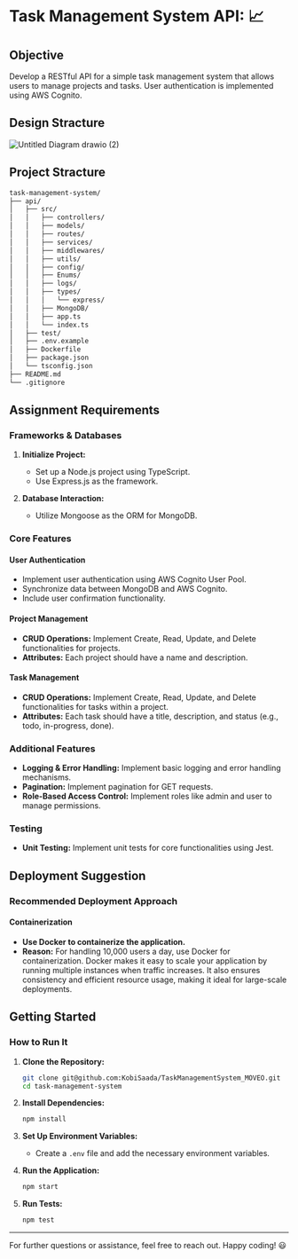 
# Task Management System API: :chart_with_upwards_trend:

## Objective

Develop a RESTful API for a simple task management system that allows users to manage projects and tasks. User authentication is implemented using AWS Cognito.

## Design Stracture
![Untitled Diagram drawio (2)](https://github.com/user-attachments/assets/e2e32c05-03f1-4b10-a743-36640498fa45)



## Project Stracture
   ```bash
task-management-system/
├── api/
│   ├── src/
│   │   ├── controllers/
│   │   ├── models/
│   │   ├── routes/
│   │   ├── services/
│   │   ├── middlewares/
│   │   ├── utils/
│   │   ├── config/
│   │   ├── Enums/
│   │   ├── logs/
│   │   ├── types/
│   │   │   └── express/
│   │   ├── MongoDB/
│   │   ├── app.ts
│   │   └── index.ts
│   ├── test/
│   ├── .env.example
│   ├── Dockerfile
│   ├── package.json
│   └── tsconfig.json
├── README.md
└── .gitignore
   ```


## Assignment Requirements

### Frameworks & Databases

1. **Initialize Project:**
   - Set up a Node.js project using TypeScript.
   - Use Express.js as the framework.

2. **Database Interaction:**
   - Utilize Mongoose as the ORM for MongoDB.

### Core Features

#### User Authentication

- Implement user authentication using AWS Cognito User Pool.
- Synchronize data between MongoDB and AWS Cognito.
- Include user confirmation functionality.

#### Project Management

- **CRUD Operations:** Implement Create, Read, Update, and Delete functionalities for projects.
- **Attributes:** Each project should have a name and description.

#### Task Management

- **CRUD Operations:** Implement Create, Read, Update, and Delete functionalities for tasks within a project.
- **Attributes:** Each task should have a title, description, and status (e.g., todo, in-progress, done).

### Additional Features

- **Logging & Error Handling:** Implement basic logging and error handling mechanisms.
- **Pagination:** Implement pagination for GET requests.
- **Role-Based Access Control:** Implement roles like admin and user to manage permissions.

### Testing

- **Unit Testing:** Implement unit tests for core functionalities using Jest.

## Deployment Suggestion

### Recommended Deployment Approach

#### Containerization

- **Use Docker to containerize the application.** 
- **Reason:** For handling 10,000 users a day, use Docker for containerization. Docker makes it easy to scale your application by running multiple instances when traffic increases. It also ensures consistency and efficient resource usage, making it ideal for large-scale deployments.




## Getting Started

### How to Run It

1. **Clone the Repository:**
   ```bash
   git clone git@github.com:KobiSaada/TaskManagementSystem_MOVEO.git
   cd task-management-system
   ```

3. **Install Dependencies:**
   ```bash
   npm install
   ```

4. **Set Up Environment Variables:**
   - Create a `.env` file and add the necessary environment variables.

5. **Run the Application:**
   ```bash
   npm start
   ```

6. **Run Tests:**
   ```bash
   npm test
   ```

---

For further questions or assistance, feel free to reach out. Happy coding! :smiley:

